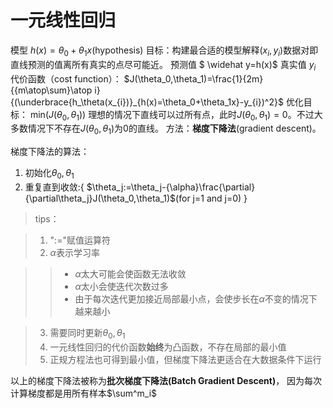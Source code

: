 # 一元线性回归

模型 $h(x)=\theta_0+\theta_1x$(hypothesis)
目标：构建最合适的模型解释$(x_i,y_i)$数据对即直线预测的值离所有真实的点尽可能近。
预测值 $ \widehat y=h(x)$ 真实值 $y_i$
代价函数（cost function）： $J(\theta_0,\theta_1)=\frac{1}{2m}{{m\atop\sum}\atop i}{(\underbrace{h_\theta(x_{i})}_{h(x)=\theta_0+\theta_1x}-y_{i})^2}$
优化目标： min$\big(J(\theta_0,\theta_1)\big)$
理想的情况下直线可以过所有点，此时$J(\theta_0,\theta_1)=0$。不过大多数情况下不存在$J(\theta_0,\theta_1)$为0的直线。
方法：**梯度下降法**(gradient descent)。

梯度下降法的算法：

1. 初始化$\theta_0,\theta_1$
2. 重复直到收敛:{
    $\theta_j:=\theta_j-{\alpha}\frac{\partial}{\partial\theta_j}J(\theta_0,\theta_1)$(for j=1 and j=0)
}

>tips：

>1. ":="赋值运算符
>2. $\alpha$表示学习率

>>+ $\alpha$太大可能会使函数无法收敛
>>+ $\alpha$太小会使迭代次数过多
>>+ 由于每次迭代更加接近局部最小点，会使步长在$\alpha$不变的情况下越来越小

>3. 需要同时更新$\theta_0,\theta_1$
>4. 一元线性回归的代价函数**始终**为凸函数，不存在局部的最小值
>5. 正规方程法也可得到最小值，但梯度下降法更适合在大数据条件下运行

以上的梯度下降法被称为**批次梯度下降法(Batch Gradient Descent)**，
因为每次计算梯度都是用所有样本$\sum^m_i$
